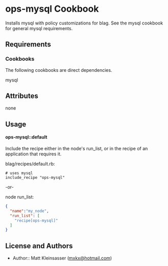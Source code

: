 ops-mysql Cookbook
==================
Installs mysql with policy customizations for blag.  See the mysql cookbook for general mysql requirements.

Requirements
------------
### Cookbooks
The following cookbooks are direct dependencies.

mysql

Attributes
----------
none

Usage
-----
#### ops-mysql::default
Include the recipe either in the node's run_list, or in the recipe of an application that requires it.

blag/recipes/default.rb:
```
# uses mysql
include_recipe "ops-mysql"
```

-or-

node run_list:
```json
{
  "name":"my_node",
  "run_list": [
    "recipe[ops-mysql]"
  ]
}
```

License and Authors
-------------------
- Author:: Matt Kleinsasser (<mxkx@hotmail.com>)

